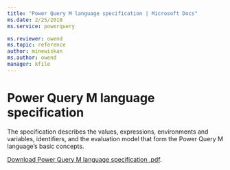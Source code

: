 ```yaml
---
title: "Power Query M language specification | Microsoft Docs"
ms.date: 2/25/2018
ms.service: powerquery

ms.reviewer: owend
ms.topic: reference
author: minewiskan
ms.author: owend
manager: kfile
---
```

# Power Query M language specification

The specification describes the values, expressions, environments and variables, identifiers, and the evaluation model that form the Power Query M language’s basic concepts. 

[Download Power Query M language specification .pdf](http://download.microsoft.com/download/8/1/A/81A62C9B-04D5-4B6D-B162-D28E4D848552/Power%20Query%20M%20Formula%20Language%20Specification%20(February%202019).pdf).

